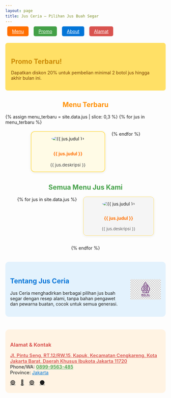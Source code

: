 ```yaml
---
layout: page
title: Jus Ceria – Pilihan Jus Buah Segar
---
```


<!-- Logo Halal di atas -->
<!-- Logo Halal Tanpa Border Kosong -->

<!-- Navigasi -->
<nav style="margin-bottom:28px;">
  <a href="#menu" style="padding:7px 15px; margin:0 6px; background:#ff6f00; color:#fff; border-radius:5px;">Menu</a>
  <a href="#promo" style="padding:7px 15px; margin:0 6px; background:#43a047; color:#fff; border-radius:5px;">Promo</a>
  <a href="#about" style="padding:7px 15px; margin:0 6px; background:#0275d8; color:#fff; border-radius:5px;">About</a>
  <a href="#alamat" style="padding:7px 15px; margin:0 6px; background:#d9534f; color:#fff; border-radius:5px;">Alamat</a>
</nav>

<!-- Section Promo -->
<div id="promo" style="background:#ffe066; padding:17px 18px; border-radius:7px; margin-bottom:32px;">
  <h2 style="color:#cc8800; margin-bottom:6px;">Promo Terbaru!</h2>
  <p style="color:#783b02;">Dapatkan diskon 20% untuk pembelian minimal 2 botol jus hingga akhir bulan ini.</p>
</div>

<!-- Section Menu Terbaru -->
<div id="menu-terbaru" style="margin-bottom:35px;">
  <h2 style="color:#ff9000; text-align:center;">Menu Terbaru</h2>
  <div style="display:flex; flex-wrap:wrap; justify-content:center; gap:20px;">
    {% assign menu_terbaru = site.data.jus | slice: 0,3 %}
    {% for jus in menu_terbaru %}
      <div style="width:210px; background:#fffbe6; border-radius:12px; border:2px solid #ffe066; box-shadow:0 2px 8px #eee; padding:13px 10px; text-align:center;">
        <img src="{{ jus.gambar }}" alt="{{ jus.judul }}" style="width:80px; height:80px; object-fit:cover; border-radius:50%; margin-bottom:10px;">
        <h4 style="color:#ff6f00;">{{ jus.judul }}</h4>
        <div style="color:#444; font-size:0.97em;">{{ jus.deskripsi }}</div>
      </div>
    {% endfor %}
  </div>
</div>

<!-- Section Semua Menu -->
<div id="menu" style="margin-bottom:35px;">
  <h2 style="color:#43a047; text-align:center;">Semua Menu Jus Kami</h2>
  <div style="display:flex; flex-wrap:wrap; justify-content:center; gap:20px;">
    {% for jus in site.data.jus %}
      <div style="width:200px; background:#f5f5f5; border-radius:10px; border:1px solid #ffe066; box-shadow:0 2px 8px #eee; padding:13px 10px; text-align:center; margin-bottom:10px;">
        <img src="{{ jus.gambar }}" alt="{{ jus.judul }}" style="width:65px; height:65px; border-radius:50%; margin-bottom:8px;">
        <h4 style="color:#ff6f00;">{{ jus.judul }}</h4>
        <div style="font-size:0.92em; color:#666;">{{ jus.deskripsi }}</div>
      </div>
    {% endfor %}
  </div>
</div>

<!-- Section About -->
<!-- Section About dengan Logo Halal Sejajar -->
<div id="about" style="margin-bottom:40px; background:#e3f2fd; border-radius:11px; padding:18px 15px; display:flex; align-items:center; gap:22px;">
  <div style="flex:1;">
    <h2 style="color:#0275d8;">Tentang Jus Ceria</h2>
    <p>Jus Ceria menghadirkan berbagai pilihan jus buah segar dengan resep alami, tanpa bahan pengawet dan pewarna buatan, cocok untuk semua generasi.</p>
  </div>
  <div style="flex-shrink:0;">
    <img src="/images/logo-halal.png"
     alt="Logo Halal"
     style="height:64px; display:block; background:transparent; box-shadow:none; border:none; margin:auto; padding:0;"/>

  </div>
</div>


<!-- Section Alamat -->
<!-- Section Alamat dan Kontak -->
<div id="alamat" style="margin-bottom:33px; background:#fff3e3; border-radius:12px; padding:16px 15px;">
  <h2 style="color:#d9534f; font-size:1.15em;">Alamat & Kontak</h2>
  <p style="font-size:1.05em; margin-bottom:10px;">
    <a href="https://maps.google.com/?q=Jl.+Pintu+Seng,+RT.12%2FRW.15,+Kapuk,+Kecamatan+Cengkareng,+Kota+Jakarta+Barat,+Daerah+Khusus+Ibukota+Jakarta+11720"
       target="_blank" style="color:#d9534f; font-weight:600; text-decoration:underline;">
      Jl. Pintu Seng, RT.12/RW.15, Kapuk, Kecamatan Cengkareng, Kota Jakarta Barat, Daerah Khusus Ibukota Jakarta 11720
    </a><br>
    Phone/WA:
    <a href="https://wa.me/628999563485" target="_blank" style="color:#43a047; font-weight:600; text-decoration:underline;">
      0899-9563-485
    </a><br>
    Province:
    <a href="https://www.google.com/search?sca_esv=fbaa7d3b9c35fdd6&sxsrf=AE3TifMbAP6JhyMbjCeNLwgsx971jPnZkg:1761040179620&q=DKI+Jakarta+Province&si=AMgyJEuDKtOmISa9Akvtd6wQceP6KMdyloFoUI5CI2g3z4vsMT9nSuQavgbxJWMyZmPYW9tyOXeK-jORxVxsdMhWx1r9hOcAg1nK9kogVB0w8nTq2v7lFjcM9QFkTQa2Dyjaf54XIgcb3IKmJG5B-KYG77NFNH77nQ0YxB73OtmR79nHKOgkNDYDt724-TZHHHmchG6b2kt10iG2hJDGo_CFtJKq9wJcGw%3D%3D&sa=X&sqi=2&ved=2ahUKEwiUsd3ygbWQAxW4yzgGHeeODbgQmxN6BAglEAI" target="_blank" style="color:#0275d8; text-decoration:underline;">
      Jakarta
    </a>
  </p>
  <!-- Social Media -->
  <div style="margin-top:8px;">
  <a href="https://wa.me/628999563485" target="_blank" title="WhatsApp" style="margin-right:12px; font-size:1.2em;">🟢</a>
  <a href="https://facebook.com/jusceria.id" target="_blank" title="Facebook" style="margin-right:12px; font-size:1.2em;">🔵</a>
  <a href="https://instagram.com/jusceria.id" target="_blank" title="Instagram" style="margin-right:12px; font-size:1.2em;">🟣</a>
  <a href="https://www.tiktok.com/@jusceria.id" target="_blank" title="TikTok" style="font-size:1.2em;">⚫️</a>
</div>

</div>

